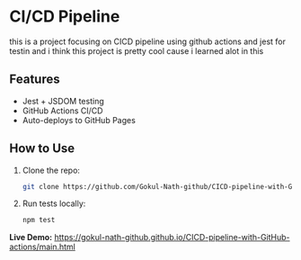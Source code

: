 # CI/CD Pipeline

this is a project focusing on CICD pipeline using github actions and jest for testin and i think this project is pretty cool cause i learned alot in this

## Features
- Jest + JSDOM testing
- GitHub Actions CI/CD
- Auto-deploys to GitHub Pages

## How to Use
1. Clone the repo:
   ```bash
   git clone https://github.com/Gokul-Nath-github/CICD-pipeline-with-GitHub-actions.git
   ```
2. Run tests locally:
   ```bash
   npm test
   ```

**Live Demo:** 
https://gokul-nath-github.github.io/CICD-pipeline-with-GitHub-actions/main.html
